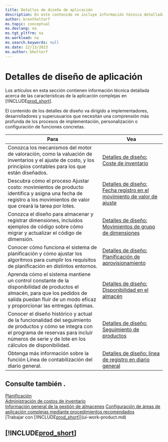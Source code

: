 ```yaml
---
title: Detalles de diseño de aplicación
description: En este contenido se incluye información técnica detallada acerca de las características de la aplicación complejas en Business Central
author: brentholtorf
ms.topic: conceptual
ms.devlang: na
ms.tgt_pltfrm: na
ms.workload: na
ms.search.keywords: null
ms.date: 12/13/2023
ms.author: bholtorf
---
```

# <a name="application-design-details"></a>Detalles de diseño de aplicación

Los artículos en esta sección contienen información técnica detallada acerca de las características de la aplicación complejas en [!INCLUDE[prod_short](includes/prod_short.md)].  

El contenido de los detalles de diseño va dirigido a implementadores, desarrolladores y superusuarios que necesitan una comprensión más profunda de los procesos de implementación, personalización o configuración de funciones concretas.  

|**Para**|**Vea**|  
|------------|-------------|  
|Conozca los mecanismos del motor de valoración, como la valuación de inventarios y el ajuste de costo, y los principios contables para los que están diseñados.|[Detalles de diseño: Coste de inventario](design-details-inventory-costing.md)|  
|Descubra cómo el proceso Ajustar costo: movimientos de producto identifica y asigna una fecha de registro a los movimientos de valor que creará la tarea por lotes.|[Detalles de diseño: Fecha registro en el movimiento de valor de ajuste](design-details-inventory-adjustment-value-entry-posting-date.md)|
|Conozca el diseño para almacenar y registrar dimensiones, incluidos ejemplos de código sobre cómo migrar y actualizar el código de dimensión.|[Detalles de diseño: Movimientos de grupo de dimensiones](design-details-dimension-set-entries-overview.md)|
|Conocer cómo funciona el sistema de planificación y cómo ajustar los algoritmos para cumplir los requisitos de planificación en distintos entornos.|[Detalles de diseño: Planificación de aprovisionamiento](design-details-supply-planning.md)|  
|Aprenda cómo el sistema mantiene un control constante de la disponibilidad de productos el almacén, para que los pedidos de salida puedan fluir de un modo eficaz y proporcionar las entregas óptimas.|[Detalles de diseño: Disponibilidad en el almacén](design-details-availability-in-the-warehouse.md)|
|Conocer el diseño histórico y actual de la funcionalidad del seguimiento de productos y cómo se integra con el programa de reservas para incluir números de serie y de lote en los cálculos de disponibilidad.|[Detalles de diseño: Seguimiento de productos](design-details-item-tracking.md)|  
|Obtenga más información sobre la función Línea de contabilización del diario general.|[Detalles de diseño: línea de registro en diario general](design-details-general-journal-post-line.md)|

## <a name="see-also"></a>Consulte también .

[Planificación](production-planning.md)  
[Administración de costos de inventario](finance-manage-inventory-costs.md)  
[Información general de la gestión de almacenes](design-details-warehouse-management.md)
[Configuración de áreas de aplicación complejas mediante procedimientos recomendados](set-up-complex-application-areas-using-best-practices.md)  
[Trabajar con [!INCLUDE[prod_short](includes/prod_short.md)]](ui-work-product.md)  

## [!INCLUDE[prod_short](includes/free_trial_md.md)]  
